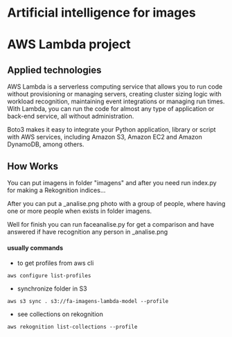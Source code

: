 # Artificial intelligence for images
# AWS Lambda project

## Applied technologies
AWS Lambda is a serverless computing service that allows you to run code without provisioning or managing servers, creating cluster sizing logic with workload recognition, maintaining event integrations or managing run times. With Lambda, you can run the code for almost any type of application or back-end service, all without administration.

Boto3 makes it easy to integrate your Python application, library or script with AWS services, including Amazon S3, Amazon EC2 and Amazon DynamoDB, among others.

## How Works
You can put imagens in folder "imagens" and after you need run index.py for making a Rekognition indices...

After you can put a _analise.png photo with a group of people, where having one or more people when exists in folder imagens.

Well for finish you can run faceanalise.py for get a comparison and have answered if have recognition any person in _analise.png

#### usually commands
- to get profiles from aws cli
```
aws configure list-profiles
```

- synchronize folder in S3
```
aws s3 sync . s3://fa-imagens-lambda-model --profile 
```

- see collections on rekognition
```
aws rekognition list-collections --profile
```